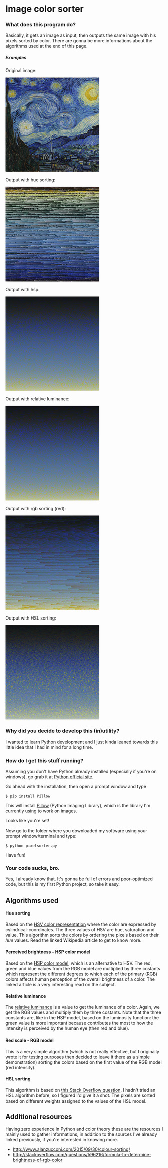 # Image color sorter

### What does this program do?

Basically, it gets an image as input, then outputs the same image with his pixels sorted by color. There are gonna be more informations about the algorithms used at the end of this page.

##### Examples

Original image:

![Alt text][original_image]

Output with hue sorting:

![Alt text][example_hue]

Output with hsp:

![Alt text][example_hsp]

Output with relative luminance:

![Alt text][example_rellum]

Output with rgb sorting (red):

![Alt text][example_rgb]

Output with HSL sorting:

![Alt text][example_hsl]

### Why did you decide to develop this (in)utility?

I wanted to learn Python development and I just kinda leaned towards this little idea that I had in mind for a long time.

### How do I get this stuff running?

Assuming you don't have Python already installed (especially if you're on windows), go grab it at [Python official site][Python_download].

Go ahead with the installation, then open a prompt window and type
    
    $ pip install Pillow

This will install [Pillow][Pillow_link] (Python Imaging Library), which is the library I'm currently using to work on images.

Looks like you're set!

Now go to the folder where you downloaded my software using your prompt window/terminal and type:

    $ python pixelsorter.py

Have fun!

### Your code sucks, bro.

Yes, I already know that. It's gonna be full of errors and poor-optimized code, but this is my first Python project, so take it easy.

## Algorithms used

#### Hue sorting
Based on the [HSV color representation][HSV_link] where the color are expressed by cylindrical-coordinates. The three values of HSV are hue, saturation and value. This algorithm sorts the colors by ordering the pixels based on their *hue* values. Read the linked Wikipedia article to get to know more.

#### Perceived brightness - HSP color model
Based on the [HSP color model][HSP_link], which is an alternative to HSV. The red, green and blue values from the RGB model are multiplied by three costants which represent the different degrees to which each of the primary (RGB) colors affects human perception of the overall brightness of a color. The linked article is a very interesting read on the subject.

#### Relative luminance
The [relative luminance][rellum_link] is a value to get the luminance of a color. Again, we get the RGB values and multiply them by three costants. Note that the three constants are, like in the HSP model, based on the luminosity function: the green value is more important because contributes the most to how the intensity is perceived by the human eye (then red and blue).

#### Red scale - RGB model
This is a very simple algorithm (which is not really effective, but I originally wrote it for testing purposes then decided to leave it there as a simple demonstration) sorting the colors based on the first value of the RGB model (red intensity).

#### HSL sorting
This algorithm is based on [this Stack Overflow question][HSL_question]. I hadn't tried an HSL algorithm before, so I figured I'd give it a shot. The pixels are sorted based on different weights assigned to the values of the HSL model.

## Additional resources

Having zero experience in Python and color theory these are the resources I mainly used to gather informations, in addition to the sources I've already linked previously, if you're interested in knowing more.

- http://www.alanzucconi.com/2015/09/30/colour-sorting/
- http://stackoverflow.com/questions/596216/formula-to-determine-brightness-of-rgb-color

[Python_download]: <https://www.python.org/downloads/>
[Pillow_link]: <https://pillow.readthedocs.org/en/3.1.x/>
[HSV_link]: <https://en.wikipedia.org/wiki/HSL_and_HSV>
[HSP_link]: <http://alienryderflex.com/hsp.html>
[rellum_link]: <https://en.wikipedia.org/wiki/Relative_luminance>
[original_image]: <https://github.com/neversettle7/image-color-sorter/blob/master/example-input.jpg>
[example_hue]: <https://github.com/neversettle7/image-color-sorter/blob/master/example-hue.jpg>
[example_hsp]: <https://github.com/neversettle7/image-color-sorter/blob/master/example-hsp.jpg>
[example_rellum]: <https://github.com/neversettle7/image-color-sorter/blob/master/example-rellum.jpg>
[example_rgb]: <https://github.com/neversettle7/image-color-sorter/blob/master/example-red.jpg>
[example_hsl]: <https://github.com/neversettle7/image-color-sorter/blob/master/example-hsl.jpg>
[HSL_question]: <http://stackoverflow.com/a/3014483/1424173>